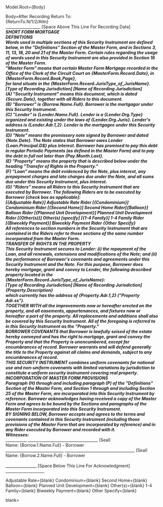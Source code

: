 Model.Root={Body}

Body=After Recording Return To:<br>{ReturnTo.N/1/2/Attn}<br>__________________ [Space Above This Line For Recording Data] ___________________<br>SHORT FORM MORTGAGE<br>DEFINITIONS<br>Words used in multiple sections of this Security Instrument are defined below, in the "Definitions" Section of the Master Form, and in Sections 3, 11, 13, 18, 20 and 21 of the Master Form. Certain rules regarding the usage of words used in this Security Instrument are also provided in Section 16 of the Master Form. <br>"Master Form" means that certain Master Form Mortgage recorded in the Office of the Clerk of the Circuit Court on {MasterForm.Record.Date}, in {MasterForm.Record.Book,Page},<br>for land situate in the {MasterForm.Record.JurisType_of_JurisName}.<br>			 [Type of Recording Jurisdiction]          [Name of Recording Jurisdiction] <br>(A)	"Security Instrument" means this document, which is dated {Secure.Date}, together with all Riders to this document.<br>(B)	"Borrower" is {Borrow.Name.Full}.  Borrower is the mortgagor under this Security Instrument.<br>(C)	"Lender" is {Lender.Name.Full}.  Lender is a {Lender.Org.Type} organized and existing under the laws of  {Lender.Org.Juris}.  Lender's address is {Lender.Adr.1,2}.  Lender is the mortgagee under this Security Instrument.<br>(D)	"Note" means the promissory note signed by Borrower and dated {Note.Date}.  The Note states that Borrower owes Lender {Loan.Principal.D$} plus interest.  Borrower has promised to pay this debt in regular Periodic Payments (as defined in the Master Form) and to pay the debt in full not later than  {Pay.Month.Last}.<br>(E)	"Property" means the property that is described below under the heading "Transfer of Rights in the Property."<br>(F)	"Loan" means the debt evidenced by the Note, plus interest, any prepayment charges and late charges due under the Note, and all sums due under this Security Instrument, plus interest.<br>(G)	"Riders" means all Riders to this Security Instrument that are executed by Borrower.  The following Riders are to be executed by Borrower [check box as applicable]: <br>[{Adjustable Rate}]	Adjustable Rate Rider		[{Condominium}] 	Condominium Rider  	[{Second Home}] 	Second Home Rider[{Balloon}]	Balloon Rider		[{Planned Unit Development}] 	Planned Unit Development Rider	[{Other(s)}]	Other(s) [specify] [{1-4 Family}] 	1-4 Family Rider		[{Biweekly Payment}] 	Biweekly Payment Rider		{Other Specify}<br>All references to section numbers in the Security Instrument that are contained in the Riders refer to those sections of the same number incorporated from the Master Form. <br>TRANSFER OF RIGHTS IN THE PROPERTY<br>This Security Instrument secures to Lender:  (i) the repayment of the Loan, and all renewals, extensions and modifications of the Note; and (ii) the performance of Borrower's covenants and agreements under this Security Instrument and the Note. For this purpose, Borrower does hereby mortgage, grant and convey to Lender, the following described property located in the <br>{MasterForm.Record.JurisType_of_JurisName}:<br>          [Type of Recording Jurisdiction]                              [Name of Recording Jurisdiction]<br>{Property.Description}<br>which currently has the address of {Property.Adr.1,2} ("Property Adr.ss").<br>TOGETHER WITH all the improvements now or hereafter erected on the property, and all easements, appurtenances, and fixtures now or hereafter a part of the property.  All replacements and additions shall also be covered by this Security Instrument.  All of the foregoing is referred to in this Security Instrument as the "Property."<br>BORROWER COVENANTS that Borrower is lawfully seised of the estate hereby conveyed and has the right to mortgage, grant and convey the Property and that the Property is unencumbered, except for encumbrances of record.  Borrower warrants and will defend generally the title to the Property against all claims and demands, subject to any encumbrances of record.<br>THIS SECURITY INSTRUMENT combines uniform covenants for national use and non-uniform covenants with limited variations by jurisdiction to constitute a uniform security instrument covering real property.<br>INCORPORATION OF MASTER FORM PROVISIONS<br>Paragraph (H) through and including paragraph (P) of the "Definitions" Section of the Master Form, and Section 1 through and including Section 25 of the Master Form, are incorporated into this Security Instrument by reference. Borrower acknowledges having received a copy of the Master Form and agrees to be bound by the Sections and paragraphs of the Master Form incorporated into this Security Instrument.<br>BY SIGNING BELOW, Borrower accepts and agrees to the terms and covenants contained in this Security Instrument (including those provisions of the Master Form that are incorporated by reference) and in any Rider executed by Borrower and recorded with it.<br>Witnesses:<br>______________________________	____________________________________ (Seal)<br>Name:  {Borrow.1.Name.Full}	- Borrower<br>______________________________	____________________________________ (Seal)<br>Name: {Borrow.2.Name.Full}	- Borrower<br><br>________________  [Space Below This Line For Acknowledgment]  ____________________

Adjustable Rate={blank}
Condominium={blank}
Second Home={blank}
Balloon={blank}
Planned Unit Development={blank}
Other(s)={blank}
1-4 Family={blank}
Biweekly Payment={blank}
Other Specify={blank}

blank=<b></b>
